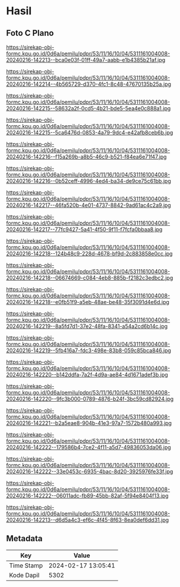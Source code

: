 # Hasil

## Foto C Plano

https://sirekap-obj-formc.kpu.go.id/0d6a/pemilu/pdpr/53/11/16/10/04/5311161004008-20240216-142213--bca0e03f-01ff-49a7-aabb-e1b4385b21af.jpg

https://sirekap-obj-formc.kpu.go.id/0d6a/pemilu/pdpr/53/11/16/10/04/5311161004008-20240216-142214--4b565729-d370-4fc1-8c48-47670135b25a.jpg

https://sirekap-obj-formc.kpu.go.id/0d6a/pemilu/pdpr/53/11/16/10/04/5311161004008-20240216-142215--58632a2f-0cd5-4b21-bde5-5ea4e0c888a1.jpg

https://sirekap-obj-formc.kpu.go.id/0d6a/pemilu/pdpr/53/11/16/10/04/5311161004008-20240216-142215--5ca6476d-0853-4a79-9dc4-e42afb8ceb6b.jpg

https://sirekap-obj-formc.kpu.go.id/0d6a/pemilu/pdpr/53/11/16/10/04/5311161004008-20240216-142216--f15a269b-a8b5-46c9-b521-f84ea6e71f47.jpg

https://sirekap-obj-formc.kpu.go.id/0d6a/pemilu/pdpr/53/11/16/10/04/5311161004008-20240216-142216--0b52ceff-4996-4ed4-ba34-de9ce75c61bb.jpg

https://sirekap-obj-formc.kpu.go.id/0d6a/pemilu/pdpr/53/11/16/10/04/5311161004008-20240216-142217--46fa520b-4e01-4737-8842-9ad61ac4c2a9.jpg

https://sirekap-obj-formc.kpu.go.id/0d6a/pemilu/pdpr/53/11/16/10/04/5311161004008-20240216-142217--77fc9427-5a41-4f50-9f11-f7fcfa0bbaa8.jpg

https://sirekap-obj-formc.kpu.go.id/0d6a/pemilu/pdpr/53/11/16/10/04/5311161004008-20240216-142218--124b48c9-228d-4678-bf9d-2c883858e0cc.jpg

https://sirekap-obj-formc.kpu.go.id/0d6a/pemilu/pdpr/53/11/16/10/04/5311161004008-20240216-142218--06674669-c084-4eb8-885b-f2182c3edbc2.jpg

https://sirekap-obj-formc.kpu.go.id/0d6a/pemilu/pdpr/53/11/16/10/04/5311161004008-20240216-142218--e0fb51f9-a5eb-48ae-be48-35f3091d4e6d.jpg

https://sirekap-obj-formc.kpu.go.id/0d6a/pemilu/pdpr/53/11/16/10/04/5311161004008-20240216-142219--8a5fd7d1-37e2-48fa-8341-a54a2cd6b14c.jpg

https://sirekap-obj-formc.kpu.go.id/0d6a/pemilu/pdpr/53/11/16/10/04/5311161004008-20240216-142219--5fb416a7-fdc3-498e-83b8-059c85bca846.jpg

https://sirekap-obj-formc.kpu.go.id/0d6a/pemilu/pdpr/53/11/16/10/04/5311161004008-20240216-142220--b142ddfa-7a2f-4d9a-ae84-4d1671adef3b.jpg

https://sirekap-obj-formc.kpu.go.id/0d6a/pemilu/pdpr/53/11/16/10/04/5311161004008-20240216-142220--9fc3b000-0789-4876-b24f-3bc59cd82924.jpg

https://sirekap-obj-formc.kpu.go.id/0d6a/pemilu/pdpr/53/11/16/10/04/5311161004008-20240216-142221--b2a5eae8-904b-41e3-97a7-1572b480a993.jpg

https://sirekap-obj-formc.kpu.go.id/0d6a/pemilu/pdpr/53/11/16/10/04/5311161004008-20240216-142222--179586b4-7ce2-4f11-a5d7-49836053da06.jpg

https://sirekap-obj-formc.kpu.go.id/0d6a/pemilu/pdpr/53/11/16/10/04/5311161004008-20240216-142222--33e0453c-6935-4bac-8d20-3925976fe33f.jpg

https://sirekap-obj-formc.kpu.go.id/0d6a/pemilu/pdpr/53/11/16/10/04/5311161004008-20240216-142222--06011adc-fb89-45bb-82af-5f94e8404f13.jpg

https://sirekap-obj-formc.kpu.go.id/0d6a/pemilu/pdpr/53/11/16/10/04/5311161004008-20240216-142213--d6d5a4c3-ef6c-4f45-8f63-8ea0def6dd31.jpg


## Metadata

| Key        | Value               |
| ---------- | ------------------- |
| Time Stamp | 2024-02-17 13:05:41 |
| Kode Dapil | 5302                |



